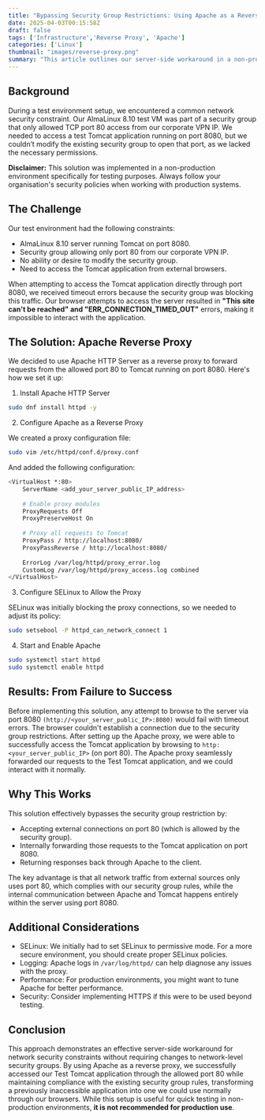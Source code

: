```yaml
---
title: "Bypassing Security Group Restrictions: Using Apache as a Reverse Proxy to Access Tomcat in a Test Environment"
date: 2025-04-03T00:15:58Z
draft: false
tags: ['Infrastructure','Reverse Proxy', 'Apache']
categories: ['Linux']
thumbnail: "images/reverse-proxy.png"
summary: "This article outlines our server-side workaround in a non-production environment that enabled access to the TEST Tomcat application without modifying any network security rules, using Apache as a reverse proxy"
---
```

## Background
During a test environment setup, we encountered a common network security constraint. Our AlmaLinux 8.10 test VM was part of a security group that only allowed TCP port 80 access from our corporate VPN IP. We needed to access a test Tomcat application running on port 8080, but we couldn’t modify the existing security group to open that port, as we lacked the necessary permissions.

**Disclaimer:** This solution was implemented in a non-production environment specifically for testing purposes. Always follow your organisation's security policies when working with production systems.

## The Challenge
Our test environment had the following constraints:
- AlmaLinux 8.10 server running Tomcat on port 8080.
- Security group allowing only port 80 from our corporate VPN IP.
- No ability or desire to modify the security group.
- Need to access the Tomcat application from external browsers.

When attempting to access the Tomcat application directly through port 8080, we received timeout errors because the security group was blocking this traffic. Our browser attempts to access the server resulted in **"This site can't be reached" and "ERR_CONNECTION_TIMED_OUT"** errors, making it impossible to interact with the application.

## The Solution: Apache Reverse Proxy
We decided to use Apache HTTP Server as a reverse proxy to forward requests from the allowed port 80 to Tomcat running on port 8080. Here's how we set it up:

1. Install Apache HTTP Server

```bash
sudo dnf install httpd -y
```

2. Configure Apache as a Reverse Proxy

We created a proxy configuration file:

```bash
sudo vim /etc/httpd/conf.d/proxy.conf
```

And added the following configuration:

```bash
<VirtualHost *:80>
    ServerName <add_your_server_public_IP_address>
    
    # Enable proxy modules
    ProxyRequests Off
    ProxyPreserveHost On
    
    # Proxy all requests to Tomcat
    ProxyPass / http://localhost:8080/
    ProxyPassReverse / http://localhost:8080/
    
    ErrorLog /var/log/httpd/proxy_error.log
    CustomLog /var/log/httpd/proxy_access.log combined
</VirtualHost>
```

3. Configure SELinux to Allow the Proxy

SELinux was initially blocking the proxy connections, so we needed to adjust its policy:

```bash
sudo setsebool -P httpd_can_network_connect 1
```
4. Start and Enable Apache

```bash
sudo systemctl start httpd
sudo systemctl enable httpd
```

## Results: From Failure to Success
Before implementing this solution, any attempt to browse to the server via port 8080 `(http://<your_server_public_IP>:8080)` would fail with timeout errors. The browser couldn't establish a connection due to the security group restrictions.
After setting up the Apache proxy, we were able to successfully access the Tomcat application by browsing to `http:<your_server_public_IP>` (on port 80). The Apache proxy seamlessly forwarded our requests to the Test Tomcat application, and we could interact with it normally.

## Why This Works
This solution effectively bypasses the security group restriction by:
- Accepting external connections on port 80 (which is allowed by the security group).
- Internally forwarding those requests to the Tomcat application on port 8080.
- Returning responses back through Apache to the client.

The key advantage is that all network traffic from external sources only uses port 80, which complies with our security group rules, while the internal communication between Apache and Tomcat happens entirely within the server using port 8080.

## Additional Considerations
- SELinux: We initially had to set SELinux to permissive mode. For a more secure environment, you should create proper SELinux policies.
- Logging: Apache logs in `/var/log/httpd/` can help diagnose any issues with the proxy.
- Performance: For production environments, you might want to tune Apache for better performance.
- Security: Consider implementing HTTPS if this were to be used beyond testing.

## Conclusion
This approach demonstrates an effective server-side workaround for network security constraints without requiring changes to network-level security groups. By using Apache as a reverse proxy, we successfully accessed our Test Tomcat application through the allowed port 80 while maintaining compliance with the existing security group rules, transforming a previously inaccessible application into one we could use normally through our browsers.
While this setup is useful for quick testing in non-production environments, **it is not recommended for production use**.